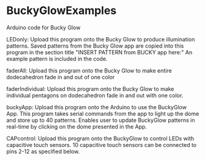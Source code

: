 # BuckyGlowExamples
Arduino code for Bucky Glow

LEDonly:
 Upload this program onto the Bucky Glow to produce illumination patterns. Saved patterns from the Bucky Glow app 
 are copied into this program in the section title "INSERT PATTERN from BUCKY app here:" An example pattern is 
 included in the code.
 
 faderAll: 
 Upload this program onto the Bucky Glow to make entire dodecahedron 
  fade in and out of one color

faderIndividual: 
Upload this program onto the Bucky Glow to make individual pentagons on
  dodecahedron fade in and out with one color.
  
buckyApp: 
Upload this program onto the Arduino to use the BuckyGlow App.
  This program takes serial commands from the app to light up the
  dome and store up to 40 patterns. Enables user to update BuckyGlow
  patterns in real-time by clicking on the dome presented in the App.

CAPcontrol:
Upload this program onto the BuckyGlow to control LEDs with capacitive touch sensors.
  10 capacitive touch sensors can be connected to pins 2-12 as specified below. 
